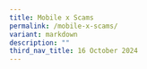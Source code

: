 ```yaml
---
title: Mobile x Scams
permalink: /mobile-x-scams/
variant: markdown
description: ""
third_nav_title: 16 October 2024
---
```

